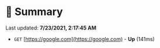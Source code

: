 # 📖 Summary
Last updated: **7/23/2021, 2:17:45 AM**

- `GET` [https://google.com](https://google.com) - **Up** (141ms)

